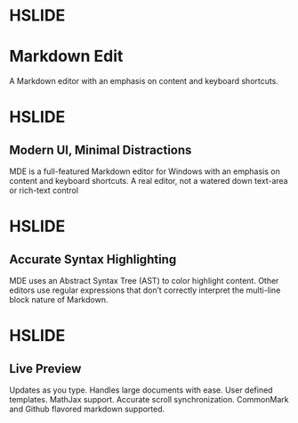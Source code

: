 HSLIDE
======

Markdown Edit
=============

A Markdown editor with an emphasis on content and keyboard shortcuts.

HSLIDE
======

Modern UI, Minimal Distractions
-------------------------------

MDE is a full-featured Markdown editor for Windows with an emphasis on
content and keyboard shortcuts. A real editor, not a watered down
text-area or rich-text control

HSLIDE
======

Accurate Syntax Highlighting
----------------------------

MDE uses an Abstract Syntax Tree (AST) to color highlight content. Other
editors use regular expressions that don’t correctly interpret the
multi-line block nature of Markdown.

HSLIDE
======

Live Preview
------------

Updates as you type. Handles large documents with ease. User defined
templates. MathJax support. Accurate scroll synchronization. CommonMark
and Github flavored markdown supported.
